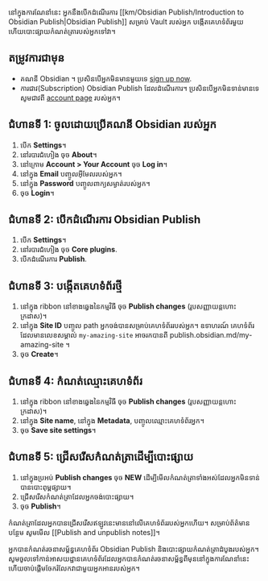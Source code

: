 នៅក្នុងការណែនាំនេះ អ្នកនឹងបើកដំណើរការ [[km/Obsidian Publish/Introduction to Obsidian Publish|Obsidian Publish]] សម្រាប់ Vault របស់អ្នក បង្កើតគេហទំព័រមួយ ហើយបោះផ្សាយកំណត់ត្រារបស់អ្នកទៅវា។

## តម្រូវការជាមុន

- គណនី Obsidian ។ ប្រសិនបើអ្នកមិនមានមួយទេ​ [sign up now](https://obsidian.md/account#mode=signup).
- ការជាវ(Subscription) Obsidian Publish ដែលដំណើរការ។ ប្រសិនបើអ្នកមិនទាន់មានទេ សូមជាវពី​ [account page](https://obsidian.md/account)​ របស់អ្នក។

## ជំហានទី 1: ចូលដោយប្រើគណនី Obsidian របស់អ្នក

1. បើក **Settings**។
2. នៅរបារជំហៀង ចុច **About**។
3. នៅក្រោម **Account > Your Account** ចុច **Log in**។
4. នៅក្នុង **Email** បញ្ចូលអ៊ីមែលរបស់អ្នក។
5. នៅក្នុង **Password**​ បញ្ចូលពាក្យសម្ងាត់របស់អ្នក។
6. ចុច **Login**។

## ជំហានទី 2: បើកដំណើរការ Obsidian Publish

1. បើក **Settings**។
2. នៅរបារជំហៀង ចុច **Core plugins**.
3. បើកដំណើរការ **Publish**.

## ជំហានទី 3: បង្កើតគេហទំព័រថ្មី

1. នៅក្នុង ribbon នៅខាងឆ្វេងនៃកម្មវិធី ចុច **Publish changes** (រូបសញ្ញាយន្តហោះក្រដាស)។
2. នៅក្នុង **Site ID** បញ្ចូល path អ្នកចង់បានសម្រាប់គេហទំព័ររបស់អ្នក។ ឧទាហរណ៍ គេហទំព័រដែលមានលេខសម្គាល់ `my-amazing-site` អាចរកបានពី publish.obsidian.md/my-amazing-site ។
3. ចុច **Create**។

## ជំហានទី 4: កំណត់ឈ្មោះគេហទំព័រ

1. នៅក្នុង ribbon នៅខាងឆ្វេងនៃកម្មវិធី ចុច **Publish changes** (រូបសញ្ញាយន្តហោះក្រដាស)។
2. នៅក្នុង **Site name**, នៅក្នុង **Metadata**, បញ្ចូលឈ្មោះគេហទំព័រអ្នក។
3. ចុច **Save site settings**។

## ជំហានទី 5: ជ្រើសរើសកំណត់ត្រាដើម្បីបោះផ្សាយ

1. នៅក្នុងប្រអប់ **Publish changes** ចុច **NEW** ដើម្បីមើលកំណត់ត្រាទាំងអស់ដែលអ្នកមិនទាន់បានបោះពុម្ពផ្សាយ។
2. ជ្រើសរើសកំណត់ត្រាដែលអ្នកចង់បោះផ្សាយ។
3. ចុច **Publish**។

កំណត់ត្រាដែលអ្នកបានជ្រើសរើសឥឡូវនេះមាននៅលើគេហទំព័ររបស់អ្នកហើយ។ សម្រាប់ព័ត៌មានបន្ថែម សូមមើល [[Publish and unpublish notes]]។

អ្នក​បាន​កំណត់​រចនាសម្ព័ន្ធ​គេហទំព័រ Obsidian Publish និង​បោះផ្សាយ​កំណត់​ត្រា​ដំបូង​របស់​អ្នក។ សូមចូលទៅកាន់អាសយដ្ឋានគេហទំព័រដែលអ្នកបានកំណត់រចនាសម្ព័ន្ធពីមុននៅក្នុងការណែនាំនេះហើយចាប់ផ្តើមចែករំលែកវាជាមួយអ្នកអានរបស់អ្នក។
